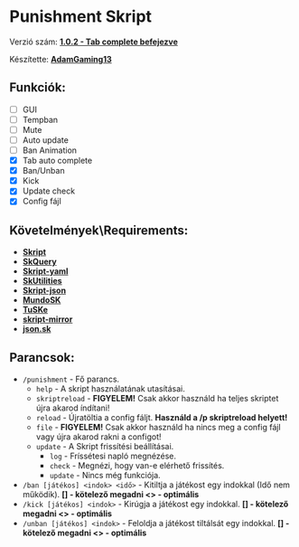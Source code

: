 # **Punishment Skript**

Verzió szám: **[1.0.2 - Tab complete befejezve](https://pastebin.com/RbzMPk3L)**

Készítette: **[AdamGaming13](https://www.youtube.com/channel/UCMW9GpGBMsOtKGsN1JeXN6Q)**

## **Funkciók:**
- [ ] GUI
- [ ] Tempban
- [ ] Mute
- [ ] Auto update
- [ ] Ban Animation
- [x] Tab auto complete
- [x] Ban/Unban
- [x] Kick
- [x] Update check
- [x] Config fájl

## **Követelmények\Requirements:**

- **[Skript](https://github.com/SkriptLang/Skript/releases)**
- **[SkQuery](https://www.spigotmc.org/resources/skquery-1-9-1-14.36631/)**
- **[Skript-yaml](https://github.com/Sashie/skript-yaml/releases/)**
- **[SkUtilities](https://github.com/tim740/skUtilities/releases/)**
- **[Skript-json](https://github.com/btk5h/skript-json/releases)**
- **[MundoSK](https://github.com/MundoSK/MundoSK/raw/af76545e42892aa63e0952ad767e16a57ed08782/MundoSK.jar)**
- **[TuSKe](https://www.spigotmc.org/resources/tuske.25136/)**
- **[skript-mirror](https://github.com/btk5h/skript-mirror/releases)**
- **[json.sk](https://forums.skunity.com/resources/json-sk.23/)**

## **Parancsok:**

- `/punishment` - Fő parancs.
  - `help` - A skript használatának utasításai.
  - `skriptreload` - **FIGYELEM!** Csak akkor használd ha teljes skriptet újra akarod índítani!
  - `reload` - Újratöltia a config fáljt. **Használd a /p skriptreload helyett!**
  - `file` - **FIGYELEM!** Csak akkor használd ha nincs meg a config fájl vagy újra akarod rakni a configot!
  - `update` - A Skript frissítési beállításai.
    - `log` - Fríssétesi napló megnézése.
    - `check` - Megnézi, hogy van-e elérhető frissítés.
    - `update` - Nincs még funkciója.
- `/ban [játékos] <indok> <idő>` \- Kitiltja a játékost egy indokkal (Idő nem működik).    **[] \- kötelező megadni <> \- optimális** 
- `/kick [játékos] <indok>` \-  Kirúgja a játékost egy indokkal.    **[] \- kötelező megadni <> \- optimális**
- `/unban [játékos] <indok>` \- Feloldja a játékost tiltálsát egy indokkal.    **[] \- kötelező megadni <> \- optimális**
